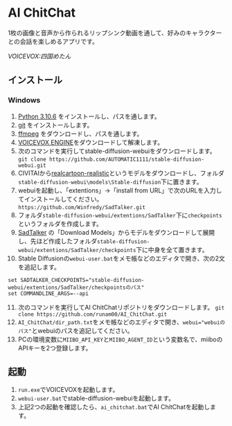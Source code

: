 # AI ChitChat

1枚の画像と音声から作られるリップシンク動画を通して、好みのキャラクターとの会話を楽しめるアプリです。

_VOICEVOX:四国めたん_

## インストール

### Windows

1.  [Python 3.10.6](https://www.python.org/downloads/release/python-3106/) をインストールし、パスを通します。
2. [git](https://git-scm.com/download/win) をインストールします。
3. [ffmpeg](https://ffmpeg.org/download.html) をダウンロードし、パスを通します。
4. [VOICEVOX ENGINE](https://github.com/VOICEVOX/voicevox_engine)をダウンロードして解凍します。
5. 次のコマンドを実行してstable-diffusion-webuiをダウンロードします。 `git clone https://github.com/AUTOMATIC1111/stable-diffusion-webui.git`
6. CIVITAIから[realcartoon-realistic](https://civitai.com/models/97744/realcartoon-realistic)というモデルをダウンロードし、フォルダ `stable-diffusion-webui\models\Stable-diffusion`下に置きます。
7. webuiを起動し、「extentions」→「install from URL」で次のURLを入力してインストールしてください。`https://github.com/Winfredy/SadTalker.git`
8. フォルダ`stable-diffusion-webui/extentions/SadTalker`下に`checkpoints`というフォルダを作成します。
9. [SadTalker](https://github.com/OpenTalker/SadTalker) の「Download Models」からモデルをダウンロードして展開し、先ほど作成したフォルダ`stable-diffusion-webui/extentions/SadTalker/checkpoints`下に中身を全て置きます。
10. Stable Diffusionの`webui-user.bat`をメモ帳などのエディタで開き、次の2文を追記します。
```
set SADTALKER_CHECKPOINTS="stable-diffusion-webui/extentions/SadTalker/checkpointsのパス"
set COMMANDLINE_ARGS=--api
```
11. 次のコマンドを実行してAI ChitChatリポジトリをダウンロードします。 `git clone https://github.com/runam00/AI_ChitChat.git`
12. `AI_ChitChat/dir_path.txt`をメモ帳などのエディタで開き、`webui="webuiのパス"`とwebuiのパスを追記してください。
13. PCの環境変数に`MIIBO_API_KEY`と`MIIBO_AGENT_ID`という変数名で、miiboのAPIキーを2つ登録します。

## 起動

1. `run.exe`でVOICEVOXを起動します。
2. `webui-user.bat`でstable-diffusion-webuiを起動します。
3. 上記2つの起動を確認したら、`ai_chitchat.bat`でAI ChitChatを起動します。